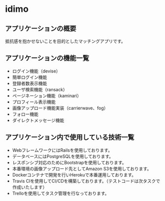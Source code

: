 # idimo

## アプリケーションの概要
抵抗感を抱かせないことを目的としたマッチングアプリです。

## アプリケーションの機能一覧
* ログイン機能（devise）
* 簡単ログイン機能
* 登録者数表示機能
* ユーザ検索機能（ransack）
* ページネーション機能（kaminari）
* プロフィール表示機能
* 画像アップロード機能実装（carrierwave、fog）
* フォロー機能
* ダイレクトメッセージ機能

## アプリケーション内で使用している技術一覧
* WebフレームワークにはRailsを使用しております。
* データベースにはPostgreSQLを使用しております。
* レスポンシブ対応のためにBootstrapを使用しております。
* 本番環境の画像アップロード先としてAmazon S3を使用しております。
* Dockerコンテナで開発を行いHerokuで本番運用しております。
* Travis CIを使用してCI/CDを構築しております。（テストコードは次タスクで作成いたします）
* Trelloを使用してタスク管理を行なっております。
